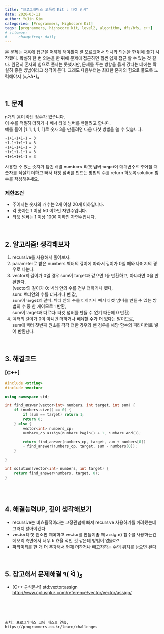 ```yaml
---
title: "프로그래머스 고득점 Kit : 타겟 넘버"
date: 2020-03-11
author: YuJin Kim
categories: [Programmers, Highscore Kit]
tags: [programmers, highscore kit, level2, algorithm, dfs/bfs, c++]
# sitemap:
#     changefreq: daily
---
```


본 문제는 처음에 접근을 어떻게 해야할지 잘 모르겠어서 언니와 의논을 한 뒤에 풀기 시작했다. 확실히 한 번 의논을 한 뒤에 문제에 접근하면 훨씬 쉽게 접근 할 수 있는 것 같다. 완전히 혼자의 힘으로 풀지는 못했지만, 문제를 푸는 방향을 옳게 갔다는 데에는 확실히 좋은 방법이라고 생각이 든다. 그래도 다음부터는 최대한 혼자의 힘으로 풀도록 노력해야지 (๑و•̀Δ•́)و  
<br/>
<br/>

## 1. 문제

n개의 음이 아닌 정수가 있습니다.  
이 수를 적절히 더하거나 빼서 타겟 넘버를 만들려고 합니다.  
예를 들어 [1, 1, 1, 1, 1]로 숫자 3을 만들려면 다음 다섯 방법을 쓸 수 있습니다.

```md
-1+1+1+1+1 = 3
+1-1+1+1+1 = 3
+1+1-1+1+1 = 3
+1+1+1-1+1 = 3
+1+1+1+1-1 = 3
```

사용할 수 있는 숫자가 담긴 배열 numbers, 타겟 넘버 target이 매개변수로 주어질 때 숫자를 적절히 더하고 빼서 타겟 넘버를 만드는 방법의 수를 return 하도록 solution 함수를 작성해주세요.

### 제한조건

- 주어지는 숫자의 개수는 2개 이상 20개 이하입니다.
- 각 숫자는 1 이상 50 이하인 자연수입니다.
- 타겟 넘버는 1 이상 1000 이하인 자연수입니다.
  <br/><br/><br/>

## 2. 알고리즘! 생각해보자

1. recursive를 사용해서 풀어보자.
2. parameter로 받은 numbers 벡터의 길이에 따라서 길이가 0일 때와 나머지의 경우로 나눈다.
3. vector의 길이가 0일 경우 sum이 target과 같으면 1을 반환하고, 아니라면 0을 반환한다.  
   (vector의 길이가 0: 벡터 안의 수를 전부 더하거나 뺐다,  
   sum: 벡터안의 수를 더하거나 뺀 값,  
   sum이 target과 같다: 벡터 안의 수를 더하거나 빼서 타겟 넘버를 만들 수 있는 방법의 수 중 한 개이므로 1 반환,  
   sum이 target과 다르다: 타겟 넘버를 만들 수 없기 때문에 0 반환)
4. 벡터의 길이가 0이 아니면 더하거나 빼야할 수가 더 있다는 말이므로,  
   sum에 벡터 첫번째 원소를 각각 더한 경우와 뺀 경우를 해당 함수의 파라미터로 넣어 반환한다.  
   <br/><br/>

## 3. 해결코드

### [C++]

```c++
#include <string>
#include <vector>

using namespace std;

int find_answer(vector<int> numbers, int target, int sum) {
    if (numbers.size() == 0) {
        if (sum == target) return 1;
        return 0;
    } else {
        vector<int> numbers_cp;
        numbers_cp.assign(numbers.begin() + 1, numbers.end());

        return find_answer(numbers_cp, target, sum + numbers[0])
        + find_answer(numbers_cp, target, sum - numbers[0]);
    }

}

int solution(vector<int> numbers, int target) {
    return find_answer(numbers, target, 0);
}
```

<br/><br/>

## 4. 해결능력UP, 깊이 생각해보기

- recursive는 비효율적이라는 고정관념에 빠져 recursive 사용하기를 꺼려했는데 그러지 말아야겠다
- vector의 첫 원소만 제외하고 vector를 만들어줄 때 assign() 함수를 사용하는건 메모리 측면에서 너무 비효율 적인 것 같은데 방법이 없을까?
- 파라미터를 한 개 더 추가해서 현재 더하거나 빼고자하는 수의 위치를 담으면 된다
  <br/><br/><br/>

## 5. 참고해서 문제해결 ٩( ᐛ )و

- [C++ 공식문서] std:vector:assign <http://www.cplusplus.com/reference/vector/vector/assign/>

<br/><br/><br/>

```
출처: 프로그래머스 코딩 테스트 연습, https://programmers.co.kr/learn/challenges
```
